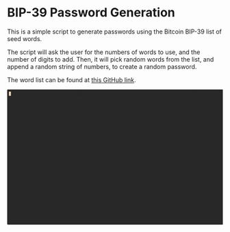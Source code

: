 # BIP-39 Password Generation

This is a simple script to generate passwords using the Bitcoin BIP-39 list of seed words.

The script will ask the user for the numbers of words to use, and the number of digits to add. Then, it will pick random words from the list, and append a random string of numbers, to create a random password.

The word list can be found at [this GitHub link](https://raw.githubusercontent.com/bitcoin/bips/refs/heads/master/bip-0039/english.txt).

![BIP 39 passwords GIF](/docs/example.gif)
